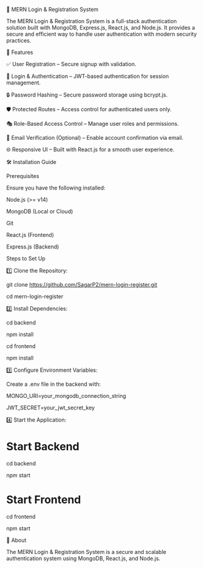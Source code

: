 🔐 MERN Login & Registration System

The MERN Login & Registration System is a full-stack authentication solution built with MongoDB, Express.js, React.js, and Node.js. It provides a secure and efficient way to handle user authentication with modern security practices.


🚀 Features

✅ User Registration – Secure signup with validation.

🔑 Login & Authentication – JWT-based authentication for session management.

🔒 Password Hashing – Secure password storage using bcrypt.js.

🛡️ Protected Routes – Access control for authenticated users only.

🎭 Role-Based Access Control – Manage user roles and permissions.

📧 Email Verification (Optional) – Enable account confirmation via email.

🌐 Responsive UI – Built with React.js for a smooth user experience.

🛠️ Installation Guide

Prerequisites

Ensure you have the following installed:


Node.js (>= v14)

MongoDB (Local or Cloud)

Git

React.js (Frontend)

Express.js (Backend)

Steps to Set Up

1️⃣ Clone the Repository:

git clone https://github.com/SagarP2/mern-login-register.git

cd mern-login-register

2️⃣ Install Dependencies:

cd backend  

npm install  

cd frontend 

npm install

3️⃣ Configure Environment Variables:

Create a .env file in the backend with:

MONGO_URI=your_mongodb_connection_string

JWT_SECRET=your_jwt_secret_key

4️⃣ Start the Application:

# Start Backend

cd backend  

npm start  

# Start Frontend

cd frontend 

npm start

📌 About

The MERN Login & Registration System is a secure and scalable authentication system using MongoDB, React.js, and Node.js.
